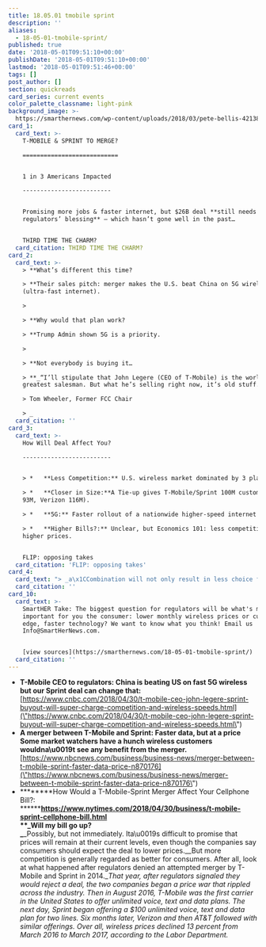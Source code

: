 ```yaml
---
title: 18.05.01 tmobile sprint
description: ''
aliases:
  - 18-05-01-tmobile-sprint/
published: true
date: '2018-05-01T09:51:10+00:00'
publishDate: '2018-05-01T09:51:10+00:00'
lastmod: '2018-05-01T09:51:46+00:00'
tags: []
post_author: []
section: quickreads
card_series: current events
color_palette_classname: light-pink
background_image: >-
  https://smarthernews.com/wp-content/uploads/2018/03/pete-bellis-421389-unsplash-scaled.jpg
card_1:
  card_text: >-
    T-MOBILE & SPRINT TO MERGE?

    ===========================


    1 in 3 Americans Impacted

    -------------------------


    Promising more jobs & faster internet, but $26B deal **still needs
    regulators’ blessing** – which hasn’t gone well in the past…


    THIRD TIME THE CHARM?
  card_citation: THIRD TIME THE CHARM?
card_2:
  card_text: >-
    > **What’s different this time?  

    > **Their sales pitch: merger makes the U.S. beat China on 5G wireless
    (ultra-fast internet).

    > 

    > **Why would that plan work?  

    > **Trump Admin shown 5G is a priority.

    > 

    > **Not everybody is buying it…  

    > **_“I’ll stipulate that John Legere (CEO of T-Mobile) is the world’s
    greatest salesman. But what he’s selling right now, it’s old stuff.”  

    > Tom Wheeler, Former FCC Chair  

    > _
  card_citation: ''
card_3:
  card_text: >-
    How Will Deal Affect You?

    -------------------------


    > *   **Less Competition:** U.S. wireless market dominated by 3 players.

    > *   **Closer in Size:**A Tie-up gives T-Mobile/Sprint 100M customers (AT&T
    93M, Verizon 116M).

    > *   **5G:** Faster rollout of a nationwide higher-speed internet network.

    > *   **Higher Bills?:** Unclear, but Economics 101: less competition =
    higher prices.


    FLIP: opposing takes
  card_citation: 'FLIP: opposing takes'
card_4:
  card_text: "> _a\x1CCombination will not only result in less choice for consumers, it will provide greater incentive for the 3 remaining companies to act in concert.”  \n> _**Gigi Sohn, Georgetown Law Inst.  \n> **\n> \n> _a\x1CI think this deal is good for consumers. …T-Mobile led this aggressive, consumer-focused charge… (rivals have) been forced to follow suit.a\x1D_  \n> **Jonathan Chaplin, New Street Research**"
  card_citation: ''
card_10:
  card_text: >-
    SmartHER Take: The biggest question for regulators will be what's more
    important for you the consumer: lower monthly wireless prices or cutting
    edge, faster technology? We want to know what you think! Email us
    Info@SmartHerNews.com.


    [view sources](https://smarthernews.com/18-05-01-tmobile-sprint/)
  card_citation: ''
---
```

*   **T-Mobile CEO to regulators: China is beating US on fast 5G wireless but our Sprint deal can change that:** [https://www.cnbc.com/2018/04/30/t-mobile-ceo-john-legere-sprint-buyout-will-super-charge-competition-and-wireless-speeds.html](\"https://www.cnbc.com/2018/04/30/t-mobile-ceo-john-legere-sprint-buyout-will-super-charge-competition-and-wireless-speeds.html\")
*   **A merger between T-Mobile and Sprint: Faster data, but at a price**  
    **Some market watchers have a hunch wireless customers wouldna\\u0019t see any benefit from the merger.**  
    [https://www.nbcnews.com/business/business-news/merger-between-t-mobile-sprint-faster-data-price-n870176](\"https://www.nbcnews.com/business/business-news/merger-between-t-mobile-sprint-faster-data-price-n870176\")
*   ********How Would a T-Mobile-Sprint Merger Affect Your Cellphone Bill?:  
    ********[https://www.nytimes.com/2018/04/30/business/t-mobile-sprint-cellphone-bill.html  
    ](\"https://www.nytimes.com/2018/04/30/business/t-mobile-sprint-cellphone-bill.html\")**_Will my bill go up?  
    _**_Possibly, but not immediately. Ita\\u0019s difficult to promise that prices will remain at their current levels, even though the companies say consumers should expect the deal to lower prices.__But more competition is generally regarded as better for consumers. After all, look at what happened after regulators denied an attempted merger by T-Mobile and Sprint in 2014.__That year, after regulators signaled they would reject a deal, the two companies began a price war that rippled across the industry. Then in August 2016, T-Mobile was the first carrier in the United States to offer unlimited voice, text and data plans. The next day, Sprint began offering a $100 unlimited voice, text and data plan for two lines. Six months later, Verizon and then AT&T followed with similar offerings. Over all, wireless prices declined 13 percent from March 2016 to March 2017, according to the Labor Department._